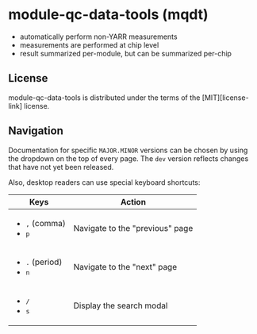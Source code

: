 # module-qc-data-tools (mqdt)

<!--![mqt logo](assets/images/logo.svg){ align="left" width="300" role="img" }

--8<-- "README.md:badges"

---

This project contains the modules needed to write/read the data files used in
the module QC flow documented at [itk.docs][]. This project is to be added as a dependency in other
projects.

- automate measurements: [module-qc-tools](https://pypi.org/project/module-qc-tools)
- perform analysis, grading: [module-qc-analysis-tools](https://pypi.org/project/module-qc-analysis-tools)
- handle database interactions: [module-qc-database-tools](https://pypi.org/project/module-qc-database-tools)
- organization of local data: [localDB](https://atlas-itk-pixel-localdb.web.cern.ch/)
- interfactions with production DB: [itkdb](https://pypi.org/project/itkdb)

## Features

<!-- prettier-ignore-start -->

- automatically perform non-YARR measurements
- measurements are performed at chip level
- result summarized per-module, but can be summarized per-chip

<!-- prettier-ignore-end -->

## License

module-qc-data-tools is distributed under the terms of the [MIT][license-link]
license.

## Navigation

Documentation for specific `MAJOR.MINOR` versions can be chosen by using the
dropdown on the top of every page. The `dev` version reflects changes that have
not yet been released.

Also, desktop readers can use special keyboard shortcuts:

| Keys                                                         | Action                          |
| ------------------------------------------------------------ | ------------------------------- |
| <ul><li><kbd>,</kbd> (comma)</li><li><kbd>p</kbd></li></ul>  | Navigate to the "previous" page |
| <ul><li><kbd>.</kbd> (period)</li><li><kbd>n</kbd></li></ul> | Navigate to the "next" page     |
| <ul><li><kbd>/</kbd></li><li><kbd>s</kbd></li></ul>          | Display the search modal        |
